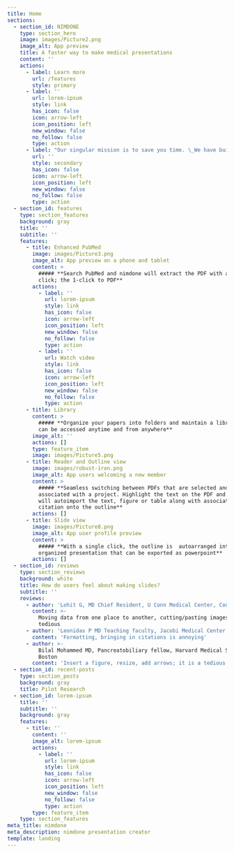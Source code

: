 ```yaml
---
title: Home
sections:
  - section_id: NIMDONE
    type: section_hero
    image: images/Picture2.png
    image_alt: App preview
    title: A faster way to make medical presentations
    content: ''
    actions:
      - label: Learn more
        url: /features
        style: primary
      - label: ''
        url: lorem-ipsum
        style: link
        has_icon: false
        icon: arrow-left
        icon_position: left
        new_window: false
        no_follow: false
        type: action
      - label: "Our singular mission is to save you time. \_We have built a slide assistant for you so you can focus more on the 'talk'!"
        url: ''
        style: secondary
        has_icon: false
        icon: arrow-left
        icon_position: left
        new_window: false
        no_follow: false
        type: action
  - section_id: features
    type: section_features
    background: gray
    title: ''
    subtitle: ''
    features:
      - title: Enhanced PubMed
        image: images/Picture3.png
        image_alt: App preview on a phone and tablet
        content: >
          ##### **Search PubMed and nimdone will extract the PDF with a single
          click; the 1-click to PDF**
        actions:
          - label: ''
            url: lorem-ipsum
            style: link
            has_icon: false
            icon: arrow-left
            icon_position: left
            new_window: false
            no_follow: false
            type: action
          - label: ''
            url: Watch video
            style: link
            has_icon: false
            icon: arrow-left
            icon_position: left
            new_window: false
            no_follow: false
            type: action
      - title: Library
        content: >
          ##### **Organize your papers into folders and maintain a library that
          can be accessed anytime and from anywhere**
        image_alt: ''
        actions: []
        type: feature_item
        image: images/Picture5.png
      - title: Reader and Outline view
        image: images/robust-iron.png
        image_alt: App users welcoming a new member
        content: >
          ##### **Seamless switching between PDFs that are selected and
          associated with a project. Highlight the text on the PDF and nimdone
          will autoimport the text, figure or table along with associated
          citation onto the outline**
        actions: []
      - title: Slide view
        image: images/Picture8.png
        image_alt: App user profile preview
        content: >
          ##### **With a single click, the outline is  autoarranged into an
          organized presentation that can be exported as powerpoint**
        actions: []
  - section_id: reviews
    type: section_reviews
    background: white
    title: How do users feel about making slides?
    subtitle: ''
    reviews:
      - author: 'Lohit G, MD Chief Resident, U Conn Medical Center, Connecticut'
        content: >-
          Moving data from one place to another, cutting/pasting images is very
          tedious
      - author: 'Leonidas P MD Teaching faculty, Jacobi Medical Center, New York'
        content: 'Formatting, bringing in citations is annoying'
      - author: >-
          Bilal Mohammed MD, Pancreatobiliary fellow, Harvard Medical School,
          Boston
        content: 'Insert a figure, resize, add arrows; it is a tedious process'
  - section_id: recent-posts
    type: section_posts
    background: gray
    title: Pilot Research
  - section_id: lorem-ipsum
    title: ''
    subtitle: ''
    background: gray
    features:
      - title: ''
        content: ''
        image_alt: lorem-ipsum
        actions:
          - label: ''
            url: lorem-ipsum
            style: link
            has_icon: false
            icon: arrow-left
            icon_position: left
            new_window: false
            no_follow: false
            type: action
        type: feature_item
    type: section_features
meta_title: nimdone
meta_description: nimdone presentation creator
template: landing
---
```

